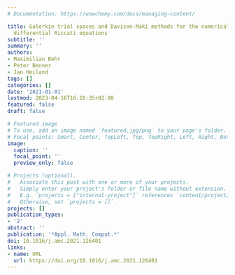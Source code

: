 ```yaml
---
# Documentation: https://wowchemy.com/docs/managing-content/

title: Galerkin trial spaces and Davison-Maki methods for the numerical solution of
  differential Riccati equations
subtitle: ''
summary: ''
authors:
- Maximilian Behr
- Peter Benner
- Jan Heiland
tags: []
categories: []
date: '2021-01-01'
lastmod: 2023-04-16T16:18:35+02:00
featured: false
draft: false

# Featured image
# To use, add an image named `featured.jpg/png` to your page's folder.
# Focal points: Smart, Center, TopLeft, Top, TopRight, Left, Right, BottomLeft, Bottom, BottomRight.
image:
  caption: ''
  focal_point: ''
  preview_only: false

# Projects (optional).
#   Associate this post with one or more of your projects.
#   Simply enter your project's folder or file name without extension.
#   E.g. `projects = ["internal-project"]` references `content/project/deep-learning/index.md`.
#   Otherwise, set `projects = []`.
projects: []
publication_types:
- '2'
abstract: ''
publication: '*Appl. Math. Comput.*'
doi: 10.1016/j.amc.2021.126401
links:
- name: URL
  url: https://doi.org/10.1016/j.amc.2021.126401
---
```

